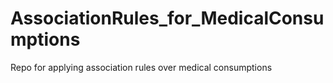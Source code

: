 # AssociationRules_for_MedicalConsumptions
Repo for applying association rules over medical consumptions
